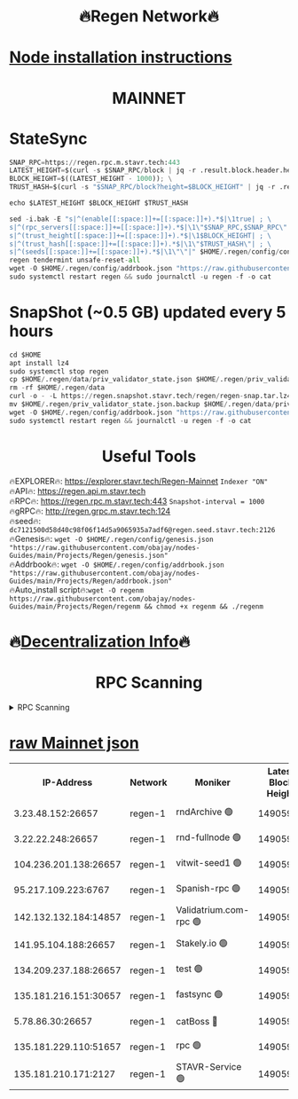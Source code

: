 <h1 align="center"> 🔥Regen Network🔥</h1>

[Node installation instructions](https://github.com/obajay/nodes-Guides/tree/main/Projects/Regen)
=
<h1 align="center"> MAINNET</h1>

# StateSync
```python
SNAP_RPC=https://regen.rpc.m.stavr.tech:443
LATEST_HEIGHT=$(curl -s $SNAP_RPC/block | jq -r .result.block.header.height); \
BLOCK_HEIGHT=$((LATEST_HEIGHT - 1000)); \
TRUST_HASH=$(curl -s "$SNAP_RPC/block?height=$BLOCK_HEIGHT" | jq -r .result.block_id.hash)

echo $LATEST_HEIGHT $BLOCK_HEIGHT $TRUST_HASH

sed -i.bak -E "s|^(enable[[:space:]]+=[[:space:]]+).*$|\1true| ; \
s|^(rpc_servers[[:space:]]+=[[:space:]]+).*$|\1\"$SNAP_RPC,$SNAP_RPC\"| ; \
s|^(trust_height[[:space:]]+=[[:space:]]+).*$|\1$BLOCK_HEIGHT| ; \
s|^(trust_hash[[:space:]]+=[[:space:]]+).*$|\1\"$TRUST_HASH\"| ; \
s|^(seeds[[:space:]]+=[[:space:]]+).*$|\1\"\"|" $HOME/.regen/config/config.toml
regen tendermint unsafe-reset-all
wget -O $HOME/.regen/config/addrbook.json "https://raw.githubusercontent.com/obajay/nodes-Guides/main/Projects/Regen/addrbook.json"
sudo systemctl restart regen && sudo journalctl -u regen -f -o cat
```
# SnapShot (~0.5 GB) updated every 5 hours
```python
cd $HOME
apt install lz4
sudo systemctl stop regen
cp $HOME/.regen/data/priv_validator_state.json $HOME/.regen/priv_validator_state.json.backup
rm -rf $HOME/.regen/data
curl -o - -L https://regen.snapshot.stavr.tech/regen/regen-snap.tar.lz4 | lz4 -c -d - | tar -x -C $HOME/.regen --strip-components 2
mv $HOME/.regen/priv_validator_state.json.backup $HOME/.regen/data/priv_validator_state.json
wget -O $HOME/.regen/config/addrbook.json "https://raw.githubusercontent.com/obajay/nodes-Guides/main/Projects/Regen/addrbook.json"
sudo systemctl restart regen && journalctl -u regen -f -o cat
```

 <h1 align="center"> Useful Tools</h1>

🔥EXPLORER🔥:     https://explorer.stavr.tech/Regen-Mainnet        `Indexer "ON"` \
🔥API🔥:          https://regen.api.m.stavr.tech \
🔥RPC🔥:          https://regen.rpc.m.stavr.tech:443              `Snapshot-interval = 1000` \
🔥gRPC🔥:         http://regen.grpc.m.stavr.tech:124 \
🔥seed🔥:      `dc7121500d58d40c98f06f14d5a9065935a7adf6@regen.seed.stavr.tech:2126` \
🔥Genesis🔥:   `wget -O $HOME/.regen/config/genesis.json "https://raw.githubusercontent.com/obajay/nodes-Guides/main/Projects/Regen/genesis.json"` \
🔥Addrbook🔥:  `wget -O $HOME/.regen/config/addrbook.json "https://raw.githubusercontent.com/obajay/nodes-Guides/main/Projects/Regen/addrbook.json"` \
🔥Auto_install script🔥:`wget -O regenm https://raw.githubusercontent.com/obajay/nodes-Guides/main/Projects/Regen/regenm && chmod +x regenm && ./regenm`

🔥[Decentralization Info](https://github.com/obajay/StateSync-snapshots/tree/main/Projects/Regen/Decentralization)🔥
=
<h1 align="center"> RPC Scanning</h1>

<details>
<summary>RPC Scanning</summary>

<h2 align="center"> We scan nodes in real time every 4 hours. And we provide the final result of RPC endpoints.
We cannot influence the operation of these nodes in any way. </h2>


```python
If Voting Power is higher than 0 --> then the Node is a validator of the network and may be subject to attack and be a potential threat to the chain.
```
```python
We marked such validators with a red symbol
```

</details>

[raw Mainnet json](https://rpc-check.regenm.stavr.tech/regenm/rpc-regenm-result.json)
=


<table><tr><th>IP-Address</th><th>Network</th><th>Moniker</th><th>Latest Block Height</th><th>Earliest Block Height</th><th>Catching Up</th><th>Tx Index</th><th>Voting Power</th><th>Scan Time</th></tr><tr><td>3.23.48.152:26657</td><td>regen-1</td><td>rndArchive 🟢</td><td>14905945</td><td>1</td><td>False</td><td>on</td><td>0</td><td>2024-02-29T02:00:58.091013224UTC</td></tr><tr><td>3.22.22.248:26657</td><td>regen-1</td><td>rnd-fullnode 🟢</td><td>14905945</td><td>4134001</td><td>False</td><td>on</td><td>0</td><td>2024-02-29T02:00:55.401763255UTC</td></tr><tr><td>104.236.201.138:26657</td><td>regen-1</td><td>vitwit-seed1 🟢</td><td>14905940</td><td>8943001</td><td>False</td><td>on</td><td>0</td><td>2024-02-29T02:00:31.600157726UTC</td></tr><tr><td>95.217.109.223:6767</td><td>regen-1</td><td>Spanish-rpc 🟢</td><td>14905948</td><td>10068001</td><td>False</td><td>on</td><td>0</td><td>2024-02-29T02:01:13.275775283UTC</td></tr><tr><td>142.132.132.184:14857</td><td>regen-1</td><td>Validatrium.com-rpc 🟢</td><td>14905948</td><td>11175001</td><td>False</td><td>on</td><td>0</td><td>2024-02-29T02:01:15.563057760UTC</td></tr><tr><td>141.95.104.188:26657</td><td>regen-1</td><td>Stakely.io 🟢</td><td>14905943</td><td>13442501</td><td>False</td><td>on</td><td>0</td><td>2024-02-29T02:00:48.598985561UTC</td></tr><tr><td>134.209.237.188:26657</td><td>regen-1</td><td>test 🟢</td><td>14905950</td><td>13992001</td><td>False</td><td>on</td><td>0</td><td>2024-02-29T02:01:28.080183542UTC</td></tr><tr><td>135.181.216.151:30657</td><td>regen-1</td><td>fastsync 🟢</td><td>14905946</td><td>14457001</td><td>False</td><td>off</td><td>0</td><td>2024-02-29T02:01:02.728164208UTC</td></tr><tr><td>5.78.86.30:26657</td><td>regen-1</td><td>catBoss 🔴</td><td>14905952</td><td>14797001</td><td>False</td><td>on</td><td>9085634450</td><td>2024-02-29T02:01:37.166219895UTC</td></tr><tr><td>135.181.229.110:51657</td><td>regen-1</td><td>rpc 🟢</td><td>14905943</td><td>14844001</td><td>False</td><td>on</td><td>0</td><td>2024-02-29T02:00:46.220040627UTC</td></tr><tr><td>135.181.210.171:2127</td><td>regen-1</td><td>STAVR-Service 🟢</td><td>14905953</td><td>14903001</td><td>False</td><td>on</td><td>0</td><td>2024-02-29T02:01:41.573067157UTC</td></tr></table>